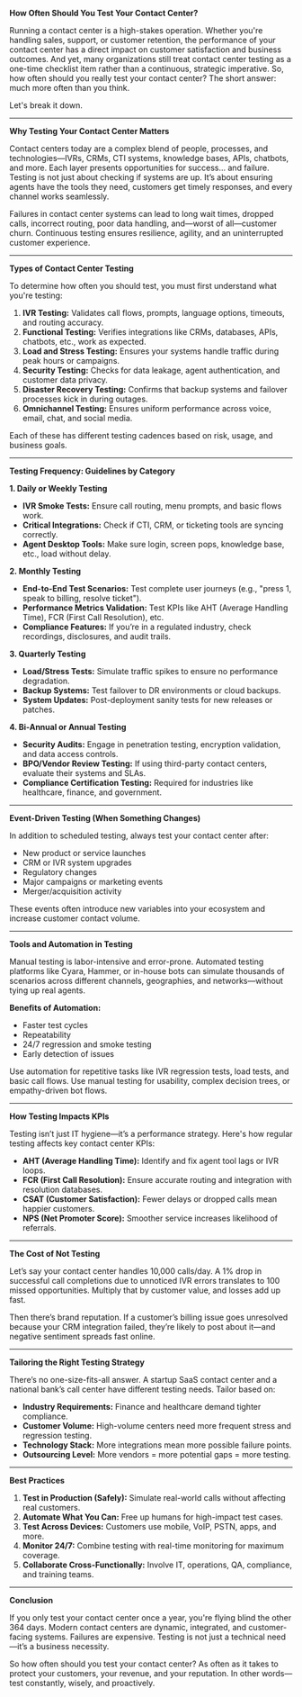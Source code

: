   **How Often Should You Test Your Contact Center?**

Running a contact center is a high-stakes operation. Whether you're handling sales, support, or customer retention, the performance of your contact center has a direct impact on customer satisfaction and business outcomes. And yet, many organizations still treat contact center testing as a one-time checklist item rather than a continuous, strategic imperative. So, how often should you really test your contact center? The short answer: much more often than you think.

Let's break it down.

---

**Why Testing Your Contact Center Matters**

Contact centers today are a complex blend of people, processes, and technologies—IVRs, CRMs, CTI systems, knowledge bases, APIs, chatbots, and more. Each layer presents opportunities for success... and failure. Testing is not just about checking if systems are up. It’s about ensuring agents have the tools they need, customers get timely responses, and every channel works seamlessly.

Failures in contact center systems can lead to long wait times, dropped calls, incorrect routing, poor data handling, and—worst of all—customer churn. Continuous testing ensures resilience, agility, and an uninterrupted customer experience.

---

**Types of Contact Center Testing**

To determine how often you should test, you must first understand what you're testing:

1. **IVR Testing:** Validates call flows, prompts, language options, timeouts, and routing accuracy.
2. **Functional Testing:** Verifies integrations like CRMs, databases, APIs, chatbots, etc., work as expected.
3. **Load and Stress Testing:** Ensures your systems handle traffic during peak hours or campaigns.
4. **Security Testing:** Checks for data leakage, agent authentication, and customer data privacy.
5. **Disaster Recovery Testing:** Confirms that backup systems and failover processes kick in during outages.
6. **Omnichannel Testing:** Ensures uniform performance across voice, email, chat, and social media.

Each of these has different testing cadences based on risk, usage, and business goals.

---

**Testing Frequency: Guidelines by Category**

**1. Daily or Weekly Testing**

* **IVR Smoke Tests:** Ensure call routing, menu prompts, and basic flows work.
* **Critical Integrations:** Check if CTI, CRM, or ticketing tools are syncing correctly.
* **Agent Desktop Tools:** Make sure login, screen pops, knowledge base, etc., load without delay.

**2. Monthly Testing**

* **End-to-End Test Scenarios:** Test complete user journeys (e.g., "press 1, speak to billing, resolve ticket").
* **Performance Metrics Validation:** Test KPIs like AHT (Average Handling Time), FCR (First Call Resolution), etc.
* **Compliance Features:** If you’re in a regulated industry, check recordings, disclosures, and audit trails.

**3. Quarterly Testing**

* **Load/Stress Tests:** Simulate traffic spikes to ensure no performance degradation.
* **Backup Systems:** Test failover to DR environments or cloud backups.
* **System Updates:** Post-deployment sanity tests for new releases or patches.

**4. Bi-Annual or Annual Testing**

* **Security Audits:** Engage in penetration testing, encryption validation, and data access controls.
* **BPO/Vendor Review Testing:** If using third-party contact centers, evaluate their systems and SLAs.
* **Compliance Certification Testing:** Required for industries like healthcare, finance, and government.

---

**Event-Driven Testing (When Something Changes)**

In addition to scheduled testing, always test your contact center after:

* New product or service launches
* CRM or IVR system upgrades
* Regulatory changes
* Major campaigns or marketing events
* Merger/acquisition activity

These events often introduce new variables into your ecosystem and increase customer contact volume.

---

**Tools and Automation in Testing**

Manual testing is labor-intensive and error-prone. Automated testing platforms like Cyara, Hammer, or in-house bots can simulate thousands of scenarios across different channels, geographies, and networks—without tying up real agents.

**Benefits of Automation:**

* Faster test cycles
* Repeatability
* 24/7 regression and smoke testing
* Early detection of issues

Use automation for repetitive tasks like IVR regression tests, load tests, and basic call flows. Use manual testing for usability, complex decision trees, or empathy-driven bot flows.

---

**How Testing Impacts KPIs**

Testing isn’t just IT hygiene—it’s a performance strategy. Here's how regular testing affects key contact center KPIs:

* **AHT (Average Handling Time):** Identify and fix agent tool lags or IVR loops.
* **FCR (First Call Resolution):** Ensure accurate routing and integration with resolution databases.
* **CSAT (Customer Satisfaction):** Fewer delays or dropped calls mean happier customers.
* **NPS (Net Promoter Score):** Smoother service increases likelihood of referrals.

---

**The Cost of Not Testing**

Let’s say your contact center handles 10,000 calls/day. A 1% drop in successful call completions due to unnoticed IVR errors translates to 100 missed opportunities. Multiply that by customer value, and losses add up fast.

Then there’s brand reputation. If a customer’s billing issue goes unresolved because your CRM integration failed, they’re likely to post about it—and negative sentiment spreads fast online.

---

**Tailoring the Right Testing Strategy**

There’s no one-size-fits-all answer. A startup SaaS contact center and a national bank’s call center have different testing needs. Tailor based on:

* **Industry Requirements:** Finance and healthcare demand tighter compliance.
* **Customer Volume:** High-volume centers need more frequent stress and regression testing.
* **Technology Stack:** More integrations mean more possible failure points.
* **Outsourcing Level:** More vendors = more potential gaps = more testing.

---

**Best Practices**

1. **Test in Production (Safely):** Simulate real-world calls without affecting real customers.
2. **Automate What You Can:** Free up humans for high-impact test cases.
3. **Test Across Devices:** Customers use mobile, VoIP, PSTN, apps, and more.
4. **Monitor 24/7:** Combine testing with real-time monitoring for maximum coverage.
5. **Collaborate Cross-Functionally:** Involve IT, operations, QA, compliance, and training teams.

---

**Conclusion**

If you only test your contact center once a year, you're flying blind the other 364 days. Modern contact centers are dynamic, integrated, and customer-facing systems. Failures are expensive. Testing is not just a technical need—it’s a business necessity.

So how often should you test your contact center? As often as it takes to protect your customers, your revenue, and your reputation. In other words—test constantly, wisely, and proactively.
